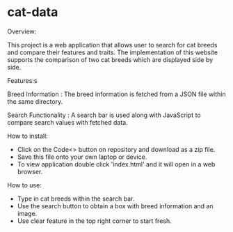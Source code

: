 # cat-data

Overview:

This project is a web application that allows user to search for cat breeds and compare their features and traits. The implementation of this website supports the comparison of two cat breeds which are displayed side by side.

Features:s

Breed Information : The breed information is fetched from a JSON file within the same directory.

Search Functionality : A search bar is used along with JavaScript to compare search values with fetched data.

How to install:

- Click on the Code<> button on repository and download as a zip file.
- Save this file onto your own laptop or device.
- To view application double click 'index.html' and it will open in a web browser.

How to use:

- Type in cat breeds within the search bar.
- Use the search button to obtain a box with breed information and an image.
- Use clear feature in the top right corner to start fresh.

